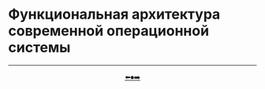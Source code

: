 # Функциональная архитектура современной операционной системы
---

<p align="center"> <a href=https://github.com/georgedem975/BookOS/blob/master/chapter_one/README.md>⬅️</a><a href=https://github.com/georgedem975/BookOS/blob/master/README.md>⏺</a><a href=>➡️</a></p>